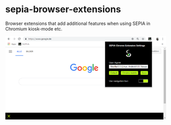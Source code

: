 # sepia-browser-extensions
Browser extensions that add additional features when using SEPIA in Chromium kiosk-mode etc.

<p align="center">
  <img src="chromium/images/ChromeExtension.png" alt="S.E.P.I.A. Chrome Extension"/>
</p>

